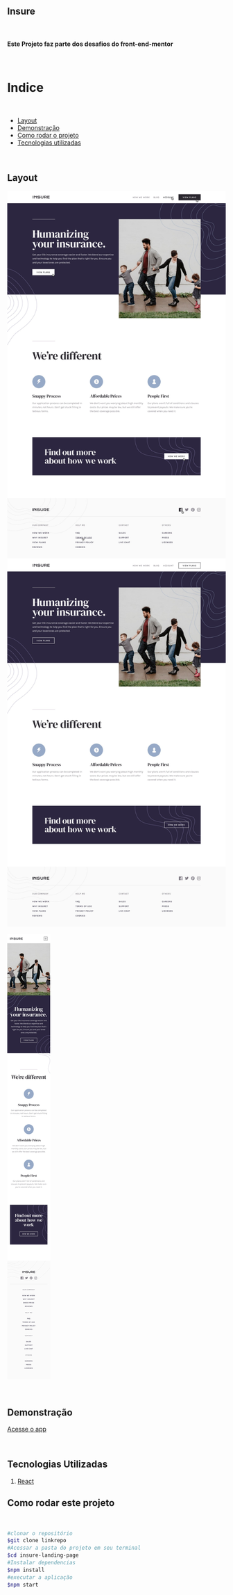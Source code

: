 ## Insure

<br/>

#### Este Projeto faz parte dos desafios do front-end-mentor

<br/>

# Indice

<br/>

- <a href="#layout">Layout</a>
- <a href="#demonstração">Demonstração</a>
- <a href="#rodar">Como rodar o projeto</a>
- <a href="#tecnologias">Tecnologias utilizadas</a>

<br/>

## Layout

![App Hover](./public/active-states.jpg)
![App](./public/desktop-design.jpg)

![App](./public/mobile-design.jpg)

<br/>

## Demonstração

[Acesse o app](https://news-homepagee.netlify.app/)

<br/>

## Tecnologias Utilizadas

1. [React](https://react.dev/)

## Como rodar este projeto

<br/>

```bash
#clonar o repositório
$git clone linkrepo
#Acessar a pasta do projeto em seu terminal
$cd insure-landing-page
#Instalar dependencias
$npm install
#executar a aplicação
$npm start
```

<br/>